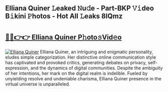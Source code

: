 ## Elliana Quiner 𝙻eaked 𝙽u𝚍e - Part-BKP 𝚅𝚒deo B𝚒kini 𝙿hotos - Hot All 𝙻eaks 8lQmz

# <h2><a href="http://ld6sy5.urlbe.top/?page=Elliana+Quiner">🔗🔗👉👉 Elliana Quiner P𝚑oto𝚜Vid𝚎o</a></h2>

[![Elliana Quiner](https://i.imgur.com/eBuTRDB.gif)](http://ld6sy5.urlbe.top/?page=Elliana+Quiner)
Elliana Quiner, an intriguing and enigmatic personality, eludes simple categorization. Her distinctive online communication style has captivated and provoked critics, generating debates on privacy, self-expression, and the dynamics of digital communities. Despite the ambiguity of her intentions, her mark on the digital realm is indelible. Fueled by unyielding resolve and undeniable charisma, Elliana Quiner presence in the virtual universe is unparalleled.
